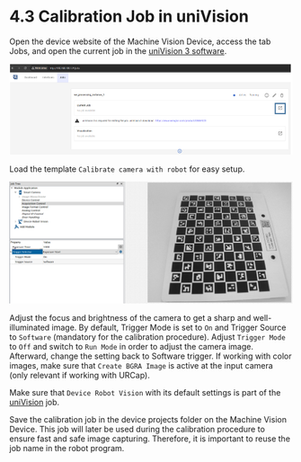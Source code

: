 # 4.3 Calibration Job in uniVision

Open the device website of the Machine Vision Device, access the tab Jobs, and open the current job in the [uniVision 3 software](https://www.wenglor.com/en/Machine-Vision/Machine-Vision-Software/Image-Processing-Software-uniVision-3/c/cxmCID222459).

![Level 2 processing instance](images/level2_jobs.png)

Load the template `Calibrate camera with robot` for easy setup.

![uniVision - Calibrate camera with robot](images/uniVision/acquisition_control_calib_job.png)

Adjust the focus and brightness of the camera to get a sharp and well-illuminated image. By default, Trigger Mode is set to `On` and Trigger Source to `Software` (mandatory for the calibration procedure). Adjust `Trigger Mode` to `Off` and switch to `Run Mode` in order to adjust the camera image. Afterward, change the setting back to Software trigger. If working with color images, make sure that `Create BGRA Image` is active at the input camera (only relevant if working with URCap).

Make sure that `Device Robot Vision` with its default settings is part of the [uniVision](https://www.wenglor.com/en/Machine-Vision/Machine-Vision-Software/Image-Processing-Software-uniVision-3/c/cxmCID222459) job.

Save the calibration job in the device projects folder on the Machine Vision Device. This job will later be used during the calibration procedure to ensure fast and safe image capturing. Therefore, it is important to reuse the job name in the robot program.
